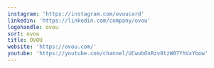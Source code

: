 ```yaml
---
instagram: 'https://instagram.com/ovoucard'
linkedin: 'https://linkedin.com/company/ovou'
logohandle: ovou
sort: ovou
title: OVOU
website: 'https://ovou.com/'
youtube: 'https://youtube.com/channel/UCwubOnRzv0tzW07YhVxYbow'
---
```

